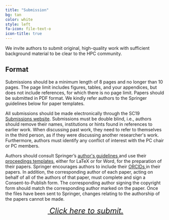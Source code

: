 ```yaml
---
title: "Submission"
bg: tan
color: white
style: left
fa-icon: file-text-o
icon-title: true
---
```


We invite authors to submit original, high-quality work with
sufficient background material to be clear to the HPC
community. 

## Format

Submissions should be a minimum length of 8 pages and no longer than 10 
pages. The page limit includes figures, tables, and your appendices, but 
does not include references, for which there is no page limit. Papers should 
be submitted in PDF format. We kindly refer authors to the Springer 
guidelines below for paper templates.

All submissions should be made electronically through the SC19 <a href="https://submissions.supercomputing.org">Submissions
website</a>.  Submissions must be double blind, i.e., authors should
remove their names, institutions or hints found in references to
earlier work. When discussing past work, they need to refer to
themselves in the third person, as if they were discussing another
researcher's work. Furthermore, authors must identify any conflict of
interest with the PC chair or PC members.

Authors should consult Springer’s <a href="https://www.springer.com/gp/computer-science/lncs/conference-proceedings-guidelines"> author's guidelines </a> and use their <a href="https://www.springer.com/gp/computer-science/lncs/conference-proceedings-guidelines"> proceedings 
templates</a>, either for LaTeX or for Word, for the preparation of their papers. 
Springer encourages authors to include their <a href="https://goo.gl/nAX4y8"> ORCIDs </a> in their papers. In addition, 
the corresponding author of each paper, acting on behalf of all of the authors of 
that paper, must complete and sign a Consent-to-Publish form. The corresponding 
author signing the copyright form should match the corresponding author marked on 
the paper. Once the files have been sent to Springer, changes relating to the 
authorship of the papers cannot be made.

<div style="text-align:center;">
  <p>
    <span style="font-size:20px;">
      <a href="https://submissions.supercomputing.org">
        <i class="fa fa-sign-in">&nbsp;<font size="5">Click here to submit.</font></i>
      </a>
    </span>
  </p>
</div>
